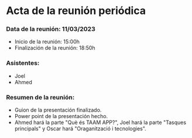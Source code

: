 # Acta de la reunión periódica

### Data de la reunión: 11/03/2023 
- Inicio de la reunión: 15:00h 
- Finalización de la reunión: 18:50h 

### Asistentes:
- Joel
- Ahmed

### Resumen de la reunión:
- Guion de la presentación finalizado. 
- Power point de la presentación hecho. 
- Ahmed hará la parte "Què és TAAM APP?", Joel hará la parte "Tasques principals" y Oscar hará "Oraganització i tecnologies".
